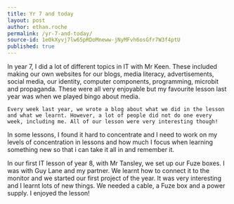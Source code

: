 ```yaml
---
title: Yr 7 and today
layout: post
author: ethan.roche
permalink: /yr-7-and-today/
source-id: 1e0kXyvj7lw65pRDoMneww-jNyMFvh6osGfr7W3f4ptU
published: true
---
```

In year 7, I did a lot of different topics in IT with Mr Keen. These included making our own websites for our blogs, media literacy, advertisements, social media, our identity, computer components, programming, microbit and propaganda. These were all very enjoyable but my favourite lesson last year was when we played bingo about media.

	Every week last year, we wrote a blog about what we did in the lesson and what we learnt. However, a lot of people did not do one every week, including me. All of our lesson were very interesting though!

In some lessons, I found it hard to concentrate and I need to work on my levels of concentration in lessons and how much I focus when learning something new so that i can take it all in and remember it.

In our first IT lesson of year 8, with Mr Tansley, we set up our Fuze boxes. I was with Guy Lane and my partner. We learnt how to connect it to the monitor and we started our first project of the year. It was very interesting and I learnt lots of new things. We needed a cable, a Fuze box and a power supply. I enjoyed the lesson!

